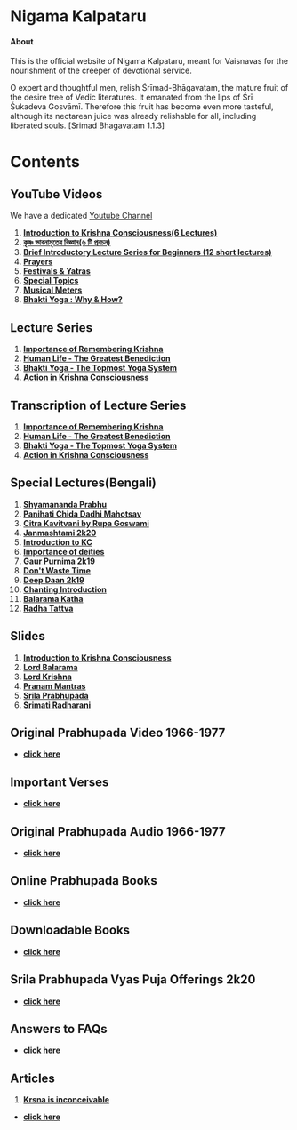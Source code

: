 # **Nigama Kalpataru**


#### **About**

This is the official website of Nigama Kalpataru, meant for Vaisnavas for the nourishment of the creeper of devotional service. 

O expert and thoughtful men, relish Śrīmad-Bhāgavatam, the mature fruit of the desire tree of Vedic literatures. It emanated from the lips of Śrī Śukadeva Gosvāmī. Therefore this fruit has become even more tasteful, although its nectarean juice was already relishable for all, including liberated souls. [Srimad Bhagavatam 1.1.3]

# **Contents**

## **YouTube Videos**

We have a dedicated [Youtube Channel](https://www.youtube.com/channel/UCdTNszymRVaJNB03MnHCTig)

1. **[Introduction to Krishna Consciousness(6 Lectures)](https://nigamakalpataru.github.io/English_Lecures)**
2. **[কৃষ্ণ ভাবনামৃতের বিজ্ঞান(৬ টি প্রবচন)](https://nigamakalpataru.github.io/Bengali_Lectures)**
3. **[Brief Introductory Lecture Series for Beginners (12 short lectures)](https://nigamakalpataru.github.io/Begineer_Lectures)**
4. **[Prayers](https://nigamakalpataru.github.io/Stutis)**
5. **[Festivals & Yatras](https://nigamakalpataru.github.io/Others)**
6. **[Special Topics](https://nigamakalpataru.github.io/Special_topics)**
7. **[Musical Meters](https://nigamakalpataru.github.io/Musical_Meters)**
8. **[Bhakti Yoga : Why & How?](https://nigamakalpataru.github.io/Bhakti_Yoga_Seminar)**

## **Lecture Series**

1. **[Importance of Remembering Krishna](https://drive.google.com/drive/folders/158kELEFNJ1CPkh5Z9k_E-YZN0c_9qtAi?usp=sharing)**
2. **[Human Life - The Greatest Benediction](https://drive.google.com/drive/folders/1-W-hFyBB18YZLfRIUBRZkqYlSIO-DL4O?usp=sharing)**
3. **[Bhakti Yoga - The Topmost Yoga System](https://drive.google.com/drive/folders/166Mz5f6mPkTNCpLoVYdRoI8bygkZWwXp?usp=sharing)**
4. **[Action in Krishna Consciousness](https://drive.google.com/folderview?id=1p-u1JuiXdnjmlyNP69W0QJkMMBcOXO8c)**

## **Transcription of Lecture Series**

1. **[Importance of Remembering Krishna](https://nigamakalpataru.github.io/Transcriptions/ImportanceofRememberingKrishna)**
2. **[Human Life - The Greatest Benediction](https://nigamakalpataru.github.io/Transcriptions/HumanLifeTheGreatestBenediction)**
3. **[Bhakti Yoga - The Topmost Yoga System](https://nigamakalpataru.github.io/Transcriptions/BhaktiYogaTheTopmostYogaSystem)**
4. **[Action in Krishna Consciousness](https://nigamakalpataru.github.io/Transcriptions/ActioninKrishnaConsciousness)**


## **Special Lectures(Bengali)**

1. **[Shyamananda Prabhu](https://drive.google.com/drive/folders/1ItrC3fXi_vGtNCrJHUonK6IQ8hiZiRIX?usp=sharing)**
2. **[Panihati Chida Dadhi Mahotsav](https://drive.google.com/drive/folders/19W7BGbleRVaYUH8gMkesf_31TsDT2PHO?usp=sharing)**
3. **[Citra Kavitvani by Rupa Goswami](https://drive.google.com/drive/folders/19FjxP_WUiwIWrP2qsDcqxOBQMLcg_6Jp?usp=sharing)**
4. **[Janmashtami 2k20](https://drive.google.com/file/d/1Dk4x7FRuZP7BPSkdzIOEDrd8gsCGzv80/view?usp=sharing)**
5. **[Introduction to KC](https://drive.google.com/file/d/18B7UDZM0a_A5FLUCBFQ-tlXA_EjmHSr5/view?usp=sharing)**
6. **[Importance of deities](https://drive.google.com/file/d/148Rgrz9ZFh4m5AzYEvyDKlg6mVGb8A83/view?usp=sharing)**
7. **[Gaur Purnima 2k19](https://drive.google.com/file/d/18oM6VoDEsYT_S6Qx3OwSs0oELiohzqUh/view?usp=sharing)**
8. **[Don't Waste Time](https://drive.google.com/file/d/18CXuiWwzx1JxoAHsre4Aw519h_IIVw9u/view?usp=sharing)**
9. **[Deep Daan 2k19](https://drive.google.com/file/d/1qTqbVwhB5C9V_U1BiwjjSZZALUvH4qHx/view?usp=sharing)**
10. **[Chanting Introduction](https://drive.google.com/file/d/1Pg0bRIj2wjv7TiGoJ_qE82Jt0obR2kLS/view?usp=sharing)**
11. **[Balarama Katha](https://drive.google.com/file/d/1DDGT3IQGIxP745g7ULlneQFh2r7IGJVD/view?usp=sharing)**
12. **[Radha Tattva](https://drive.google.com/file/d/1GJP8jskkdG2EtliJLLxI9etDSzaQC0NZ/view?usp=sharing)**

## **Slides**

1. **[Introduction to Krishna Consciousness](https://drive.google.com/file/d/10X2_XA9Aglyw62mtCqGhzoM56vFjiAjo/view?usp=sharing)**
2. **[Lord Balarama](https://drive.google.com/file/d/1jyZ5BeYdRKeQ-I8TN_diGvm6cqRL0JLY/view?usp=sharing)**
3. **[Lord Krishna](https://drive.google.com/file/d/1vpjZIU2_l8lHYfOFc8ZRJyamRLdOvLq8/view?usp=sharing)**
4. **[Pranam Mantras](https://drive.google.com/file/d/1cMDqbttaBSUrevwGSUMcj0t_sTuTxDmg/view?usp=sharing)**
5. **[Srila Prabhupada](https://drive.google.com/file/d/1vNNUH_a2vvTcWi8TSGshz_Yicl-_FMe9/view?usp=sharing)**
6. **[Srimati Radharani](https://drive.google.com/file/d/1rxFr2EI_af8es4MHhV0IlI_du9wfAV7e/view?usp=sharing)**


## **Original Prabhupada Video 1966-1977**
  - **[click here](https://nigamakalpataru.github.io/PrabhupadaVideos)**
  
## **Important Verses**
  - **[click here](https://nigamakalpataru.github.io/ImportantVerses)**
  
## **Original Prabhupada Audio 1966-1977**
  - **[click here](https://drive.google.com/drive/folders/1naAUKV1sIFLDkWpGGeV21rgaoko_anzN)**

## **Online Prabhupada Books**
  - **[click here](https://vedabase.io/en/library/)**
  
## **Downloadable Books**
  - **[click here](https://drive.google.com/drive/folders/1juPkmlIXrUdodtIOcHy0kt23ZzQiriyW?usp=sharing)**

## **Srila Prabhupada Vyas Puja Offerings 2k20**
  - **[click here](https://drive.google.com/drive/folders/1Ds1UfqhZu2Zez06Rpw4BwPCQ95tuJZ98?usp=sharing)**

## **Answers to FAQs**
  - **[click here](https://nigamakalpataru.github.io/FAQ)**

## **Articles**
1. **[Krsna is inconceivable](https://nigamakalpataru.github.io/Articles/Krsna_is_inconceivable)**
  - **[click here](https://drive.google.com/drive/folders/1MA17jTS9qBaVg9x_CdrDSZ1hN-90zvUi?usp=sharing)**

